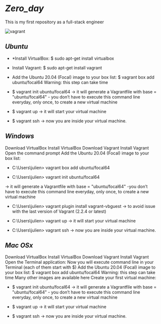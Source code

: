 # *Zero_day*
This is my first repository as a full-stack engineer


![vagrant](https://user-images.githubusercontent.com/85587286/160299036-eeab9bb0-8a3b-4cc7-b386-a1af05742327.png)


## *Ubuntu*


* *Install VirtualBox: $ sudo apt-get install virtualbox


* Install Vagrant: $ sudo apt-get install vagrant


* Add the Ubuntu 20.04 (Focal) image to your box list: $ vagrant box add ubuntu/focal64  Warning: this step can take time

* $ vagrant init ubuntu/focal64 -> it will generate a Vagrantfile with base = "ubuntu/focal64" - you don’t have to execute this command line everyday, only once, to create a new virtual machine

* $ vagrant up -> it will start your virtual machine
* $ vagrant ssh -> now you are inside your virtual machine.


## *Windows*


Download VirtualBox
Install VirtualBox
Download Vagrant
Install Vagrant
Open the command prompt
Add the Ubuntu 20.04 (Focal) image to your box list:

* C:\Users\julien> vagrant box add ubuntu/focal64  


* C:\Users\julien> vagrant init ubuntu/focal64

-> it will generate a Vagrantfile with base = "ubuntu/focal64" 
-you don’t have to execute this command line everyday, only once, to create a new virtual machine

* C:\Users\julien> vagrant plugin install vagrant-vbguest -> to avoid issue with the last version of Vagrant (2.2.4 or latest)

* C:\Users\julien> vagrant up -> it will start your virtual machine 

* C:\Users\julien> vagrant ssh -> now you are inside your virtual machine. 


## *Mac OSx*

Download VirtualBox
Install VirtualBox
Download Vagrant
Install Vagrant
Open the Terminal application:
Now you will execute command line in your Terminal (each of them start with $)
Add the Ubuntu 20.04 (Focal) image to your box list: $ vagrant box add ubuntu/focal64 Warning: this step can take time
Many other images are available here
Create your first virtual machine:

* $ vagrant init ubuntu/focal64 -> it will generate a Vagrantfile with base = "ubuntu/focal64" - you don’t have to execute this command line everyday, only once, to create a new virtual machine

* $ vagrant up -> it will start your virtual machine 
* $ vagrant ssh -> now you are inside your virtual machine. 

